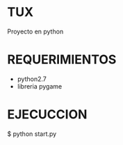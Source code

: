 TUX
==========
Proyecto en python

# REQUERIMIENTOS
- python2.7
- libreria pygame

#	EJECUCCION
$ python start.py
